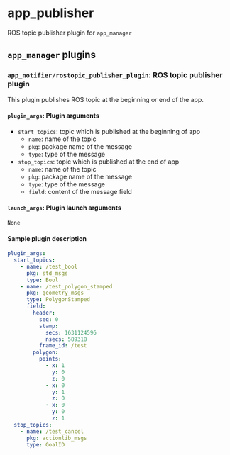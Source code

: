 # app_publisher

ROS topic publisher plugin for `app_manager`

## `app_manager` plugins

### `app_notifier/rostopic_publisher_plugin`: ROS topic publisher plugin

This plugin publishes ROS topic at the beginning or end of the app.

#### `plugin_args`: Plugin arguments

- `start_topics`: topic which is published at the beginning of app
  - `name`: name of the topic
  - `pkg`: package name of the message
  - `type`: type of the message
- `stop_topics`: topic which is published at the end of app
  - `name`: name of the topic
  - `pkg`: package name of the message
  - `type`: type of the message
  - `field`: content of the message field

#### `launch_args`: Plugin launch arguments

`None`

#### Sample plugin description

```yaml
plugin_args:
  start_topics:
    - name: /test_bool
      pkg: std_msgs
      type: Bool
    - name: /test_polygon_stamped
      pkg: geometry_msgs
      type: PolygonStamped
      field:
        header:
          seq: 0
          stamp:
            secs: 1631124596
            nsecs: 589318
          frame_id: /test
        polygon:
          points:
            - x: 1
              y: 0
              z: 0
            - x: 0
              y: 1
              z: 0
            - x: 0
              y: 0
              z: 1
  stop_topics:
    - name: /test_cancel
      pkg: actionlib_msgs
      type: GoalID
```
